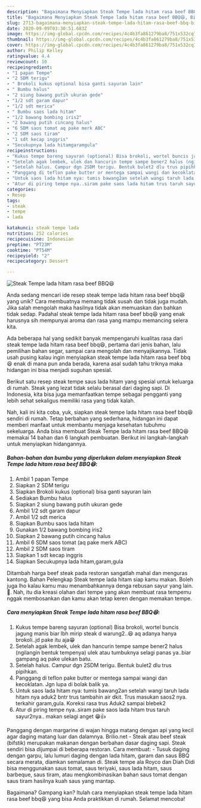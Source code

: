 ```yaml
---
description: "Bagaimana Menyiapkan Steak Tempe lada hitam rasa beef BBQ😆, Bisa Manjain Lidah"
title: "Bagaimana Menyiapkan Steak Tempe lada hitam rasa beef BBQ😆, Bisa Manjain Lidah"
slug: 2713-bagaimana-menyiapkan-steak-tempe-lada-hitam-rasa-beef-bbq-bisa-manjain-lidah
date: 2020-09-09T03:30:51.683Z
image: https://img-global.cpcdn.com/recipes/4c4b3fa861279ba8/751x532cq70/steak-tempe-lada-hitam-rasa-beef-bbq😆-foto-resep-utama.jpg
thumbnail: https://img-global.cpcdn.com/recipes/4c4b3fa861279ba8/751x532cq70/steak-tempe-lada-hitam-rasa-beef-bbq😆-foto-resep-utama.jpg
cover: https://img-global.cpcdn.com/recipes/4c4b3fa861279ba8/751x532cq70/steak-tempe-lada-hitam-rasa-beef-bbq😆-foto-resep-utama.jpg
author: Philip Kelley
ratingvalue: 4.4
reviewcount: 10
recipeingredient:
- "1 papan Tempe"
- "2 SDM terigu"
- " Brokoli kukus optional bisa ganti sayuran lain"
- " Bumbu halus"
- "2 siung bawang putih ukuran gede"
- "1/2 sdt garam dapur"
- "1/2 sdt merica"
- " Bumbu saos lada hitam"
- "1/2 bawang bombing iris2"
- "2 bawang putih cincang halus"
- "6 SDM saos tomat aq pake merk ABC"
- "2 SDM saos tiram"
- "1 sdt kecap inggris"
- "Secukupnya lada hitamgaramgula"
recipeinstructions:
- "Kukus tempe bareng sayuran (optional) Bisa brokoli, wortel buncis jagung manis biar lbh mirip steak d warung2..😆 aq adanya hanya brokoli..jd pake itu aja😁"
- "Setelah agak lembek, ulek dan hancurin tempe sampe bener2 halus (ngilangin bentuk tempenya) ulek atau tumbuknya selagi panas ya..biar gampang aq pake ulekan batu."
- "Setelah halus. Campur dgn 2SDM terigu. Bentuk bulet2 dlu trus pipihkan."
- "Panggang di teflon pake butter or mentega sampai wangi dan kecoklatan. Jgn lupa di bolak balik ya."
- "Untuk saos lada hitam nya: tumis bawang2an setelah wangi taruh lada hitam nya aduk2 bntr trus tambahin air dkit. Trus masukan saos2 nya. terkahir garam,gula. Koreksi rasa trus Aduk2 sampai blebek2"
- "Atur di piring tempe nya..siram pake saos lada hitam trus taruh sayur2nya.. makan selagi anget 😁👍"
categories:
- Resep
tags:
- steak
- tempe
- lada

katakunci: steak tempe lada 
nutrition: 252 calories
recipecuisine: Indonesian
preptime: "PT23M"
cooktime: "PT54M"
recipeyield: "2"
recipecategory: Dessert

---
```



![Steak Tempe lada hitam rasa beef BBQ😆](https://img-global.cpcdn.com/recipes/4c4b3fa861279ba8/751x532cq70/steak-tempe-lada-hitam-rasa-beef-bbq😆-foto-resep-utama.jpg)

Anda sedang mencari ide resep steak tempe lada hitam rasa beef bbq😆 yang unik? Cara membuatnya memang tidak susah dan tidak juga mudah. Jika salah mengolah maka hasilnya tidak akan memuaskan dan bahkan tidak sedap. Padahal steak tempe lada hitam rasa beef bbq😆 yang enak harusnya sih mempunyai aroma dan rasa yang mampu memancing selera kita.

Ada beberapa hal yang sedikit banyak mempengaruhi kualitas rasa dari steak tempe lada hitam rasa beef bbq😆, pertama dari jenis bahan, lalu pemilihan bahan segar, sampai cara mengolah dan menyajikannya. Tidak usah pusing kalau ingin menyiapkan steak tempe lada hitam rasa beef bbq😆 enak di mana pun anda berada, karena asal sudah tahu triknya maka hidangan ini bisa menjadi suguhan spesial.

Berikut satu resep steak tempe saus lada hitam yang spesial untuk keluarga di rumah. Steak yang lezat tidak selalu berasal dari daging sapi. Di Indonesia, kita bisa juga memanfaatkan tempe sebagai pengganti yang lebih sehat sekaligus memiliki rasa yang tidak kalah.


Nah, kali ini kita coba, yuk, siapkan steak tempe lada hitam rasa beef bbq😆 sendiri di rumah. Tetap berbahan yang sederhana, hidangan ini dapat memberi manfaat untuk membantu menjaga kesehatan tubuhmu sekeluarga. Anda bisa membuat Steak Tempe lada hitam rasa beef BBQ😆 memakai 14 bahan dan 6 langkah pembuatan. Berikut ini langkah-langkah untuk menyiapkan hidangannya.

<!--inarticleads1-->

##### Bahan-bahan dan bumbu yang diperlukan dalam menyiapkan Steak Tempe lada hitam rasa beef BBQ😆:

1. Ambil 1 papan Tempe
1. Siapkan 2 SDM terigu
1. Siapkan  Brokoli kukus (optional) bisa ganti sayuran lain
1. Sediakan  Bumbu halus
1. Siapkan 2 siung bawang putih ukuran gede
1. Ambil 1/2 sdt garam dapur
1. Ambil 1/2 sdt merica
1. Siapkan  Bumbu saos lada hitam
1. Gunakan 1/2 bawang bombing iris2
1. Siapkan 2 bawang putih cincang halus
1. Ambil 6 SDM saos tomat (aq pake merk ABC)
1. Ambil 2 SDM saos tiram
1. Siapkan 1 sdt kecap inggris
1. Siapkan Secukupnya lada hitam,garam,gula


Ditambah harga beef steak pada restoran sangatlah mahal dan menguras kantong. Bahan Pelengkap Steak tempe lada hitam siap kamu makan. Boleh juga lho kalau kamu mau menambahkannya denga rebusan sayur yang lain. 🙂. Nah, itu dia kreasi olahan dari tempe yang akan membuat rasa tempemu nggak membosankan dan kamu akan tetap keren dengan memakan tempe. 

<!--inarticleads2-->

##### Cara menyiapkan Steak Tempe lada hitam rasa beef BBQ😆:

1. Kukus tempe bareng sayuran (optional) Bisa brokoli, wortel buncis jagung manis biar lbh mirip steak d warung2..😆 aq adanya hanya brokoli..jd pake itu aja😁
1. Setelah agak lembek, ulek dan hancurin tempe sampe bener2 halus (ngilangin bentuk tempenya) ulek atau tumbuknya selagi panas ya..biar gampang aq pake ulekan batu.
1. Setelah halus. Campur dgn 2SDM terigu. Bentuk bulet2 dlu trus pipihkan.
1. Panggang di teflon pake butter or mentega sampai wangi dan kecoklatan. Jgn lupa di bolak balik ya.
1. Untuk saos lada hitam nya: tumis bawang2an setelah wangi taruh lada hitam nya aduk2 bntr trus tambahin air dkit. Trus masukan saos2 nya. terkahir garam,gula. Koreksi rasa trus Aduk2 sampai blebek2
1. Atur di piring tempe nya..siram pake saos lada hitam trus taruh sayur2nya.. makan selagi anget 😁👍


Panggang dengan margarine di wajan hingga matang dengan api yang kecil agar daging matang luar dan dalamnya. Brilio.net - Steak atau beef steak (bifstik) merupakan makanan dengan berbahan dasar daging sapi. Steak sendiri bisa dijumpai di beberapa restoran. Cara membuat: - Tusuk daging dengan garpu, lalu lumuri daging dengan lada hitam, garam dan saus BBQ secara merata, diamkan semalaman di. Steak tempe ala Royco dan Diah Didi bisa menggunakan saus tomat, saus teriyaki, saus lada hitam, saus barbeque, saus tiram, atau mengkombinasikan bahan saus tomat dengan saus tiram hasilnya kuah saus yang mantap. 

Bagaimana? Gampang kan? Itulah cara menyiapkan steak tempe lada hitam rasa beef bbq😆 yang bisa Anda praktikkan di rumah. Selamat mencoba!
